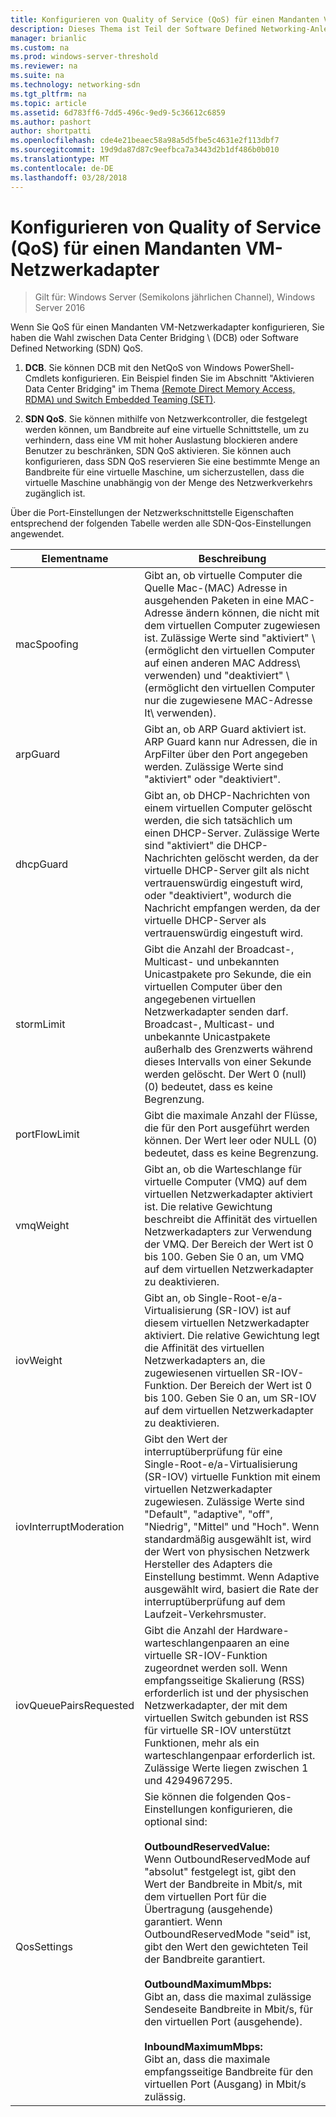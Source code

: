 ```yaml
---
title: Konfigurieren von Quality of Service (QoS) für einen Mandanten VM-Netzwerkadapter
description: Dieses Thema ist Teil der Software Defined Networking-Anleitung für zum Verwalten von Mandantenworkloads und virtuellen Netzwerken in Windows Server2016.
manager: brianlic
ms.custom: na
ms.prod: windows-server-threshold
ms.reviewer: na
ms.suite: na
ms.technology: networking-sdn
ms.tgt_pltfrm: na
ms.topic: article
ms.assetid: 6d783ff6-7dd5-496c-9ed9-5c36612c6859
ms.author: pashort
author: shortpatti
ms.openlocfilehash: cde4e21beaec58a98a5d5fbe5c4631e2f113dbf7
ms.sourcegitcommit: 19d9da87d87c9eefbca7a3443d2b1df486b0b010
ms.translationtype: MT
ms.contentlocale: de-DE
ms.lasthandoff: 03/28/2018
---
```

# <a name="configure-quality-of-service-qos-for-a-tenant-vm-network-adapter"></a>Konfigurieren von Quality of Service (QoS) für einen Mandanten VM-Netzwerkadapter

>Gilt für: Windows Server (Semikolons jährlichen Channel), Windows Server 2016

Wenn Sie QoS für einen Mandanten VM-Netzwerkadapter konfigurieren, Sie haben die Wahl zwischen Data Center Bridging \ (DCB\) oder Software Defined Networking \(SDN\) QoS.

1.  **DCB**. Sie können DCB mit den NetQoS von Windows PowerShell-Cmdlets konfigurieren. Ein Beispiel finden Sie im Abschnitt "Aktivieren Data Center Bridging" im Thema [(Remote Direct Memory Access, RDMA) und Switch Embedded Teaming (SET)](../../../virtualization/hyper-v-virtual-switch/RDMA-and-Switch-Embedded-Teaming.md).

2.  **SDN QoS**. Sie können mithilfe von Netzwerkcontroller, die festgelegt werden können, um Bandbreite auf eine virtuelle Schnittstelle, um zu verhindern, dass eine VM mit hoher Auslastung blockieren andere Benutzer zu beschränken, SDN QoS aktivieren.  Sie können auch konfigurieren, dass SDN QoS reservieren Sie eine bestimmte Menge an Bandbreite für eine virtuelle Maschine, um sicherzustellen, dass die virtuelle Maschine unabhängig von der Menge des Netzwerkverkehrs zugänglich ist.  

Über die Port-Einstellungen der Netzwerkschnittstelle Eigenschaften entsprechend der folgenden Tabelle werden alle SDN-Qos-Einstellungen angewendet.

|Elementname|Beschreibung|
|------------|-----------| 
|macSpoofing|Gibt an, ob virtuelle Computer die Quelle Mac-\(MAC\) Adresse in ausgehenden Paketen in eine MAC-Adresse ändern können, die nicht mit dem virtuellen Computer zugewiesen ist. Zulässige Werte sind "aktiviert" \ (ermöglicht den virtuellen Computer auf einen anderen MAC Address\ verwenden) und "deaktiviert" \ (ermöglicht den virtuellen Computer nur die zugewiesene MAC-Adresse It\ verwenden).|
|arpGuard|Gibt an, ob ARP Guard aktiviert ist.  ARP Guard kann nur Adressen, die in ArpFilter über den Port angegeben werden.  Zulässige Werte sind "aktiviert" oder "deaktiviert".
|dhcpGuard|Gibt an, ob DHCP-Nachrichten von einem virtuellen Computer gelöscht werden, die sich tatsächlich um einen DHCP-Server. Zulässige Werte sind "aktiviert" die DHCP-Nachrichten gelöscht werden, da der virtuelle DHCP-Server gilt als nicht vertrauenswürdig eingestuft wird, oder "deaktiviert", wodurch die Nachricht empfangen werden, da der virtuelle DHCP-Server als vertrauenswürdig eingestuft wird.
|stormLimit|Gibt die Anzahl der Broadcast-, Multicast- und unbekannten Unicastpakete pro Sekunde, die ein virtuellen Computer über den angegebenen virtuellen Netzwerkadapter senden darf. Broadcast-, Multicast- und unbekannte Unicastpakete außerhalb des Grenzwerts während dieses Intervalls von einer Sekunde werden gelöscht. Der Wert 0 (null) \(0\) bedeutet, dass es keine Begrenzung.
|portFlowLimit|Gibt die maximale Anzahl der Flüsse, die für den Port ausgeführt werden können.  Der Wert leer oder NULL \(0\) bedeutet, dass es keine Begrenzung.
|vmqWeight|Gibt an, ob die Warteschlange für virtuelle Computer (VMQ) auf dem virtuellen Netzwerkadapter aktiviert ist. Die relative Gewichtung beschreibt die Affinität des virtuellen Netzwerkadapters zur Verwendung der VMQ. Der Bereich der Wert ist 0 bis 100. Geben Sie 0 an, um VMQ auf dem virtuellen Netzwerkadapter zu deaktivieren.
|iovWeight|Gibt an, ob Single-Root-e/a-Virtualisierung \(SR-IOV\) ist auf diesem virtuellen Netzwerkadapter aktiviert. Die relative Gewichtung legt die Affinität des virtuellen Netzwerkadapters an, die zugewiesenen virtuellen SR-IOV-Funktion. Der Bereich der Wert ist 0 bis 100. Geben Sie 0 an, um SR-IOV auf dem virtuellen Netzwerkadapter zu deaktivieren. 
|iovInterruptModeration|Gibt den Wert der interruptüberprüfung für eine Single-Root-e/a-Virtualisierung \(SR-IOV\) virtuelle Funktion mit einem virtuellen Netzwerkadapter zugewiesen. Zulässige Werte sind "Default", "adaptive", "off", "Niedrig", "Mittel" und "Hoch".   Wenn standardmäßig ausgewählt ist, wird der Wert von physischen Netzwerk Hersteller des Adapters die Einstellung bestimmt.  Wenn Adaptive ausgewählt wird, basiert die Rate der interruptüberprüfung auf dem Laufzeit-Verkehrsmuster. 
|iovQueuePairsRequested|Gibt die Anzahl der Hardware-warteschlangenpaaren an eine virtuelle SR-IOV-Funktion zugeordnet werden soll. Wenn empfangsseitige Skalierung \(RSS\) erforderlich ist und der physischen Netzwerkadapter, der mit dem virtuellen Switch gebunden ist RSS für virtuelle SR-IOV unterstützt Funktionen, mehr als ein warteschlangenpaar erforderlich ist. Zulässige Werte liegen zwischen 1 und 4294967295. 
|QosSettings|Sie können die folgenden Qos-Einstellungen konfigurieren, die optional sind:  <br/><br />**OutboundReservedValue:**<br/>Wenn OutboundReservedMode auf "absolut" festgelegt ist, gibt den Wert der Bandbreite in Mbit/s, mit dem virtuellen Port für die Übertragung (ausgehende) garantiert. Wenn OutboundReservedMode "seid" ist, gibt den Wert den gewichteten Teil der Bandbreite garantiert. <br/><br />**OutboundMaximumMbps:**  <br/>Gibt an, dass die maximal zulässige Sendeseite Bandbreite in Mbit/s, für den virtuellen Port (ausgehende). <br/><br/>**InboundMaximumMbps:**  <br/>Gibt an, dass die maximale empfangsseitige Bandbreite für den virtuellen Port (Ausgang) in Mbit/s zulässig. |